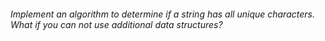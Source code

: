 ###### Implement an algorithm to determine if a string has all unique characters. What if you can not use additional data structures? 
